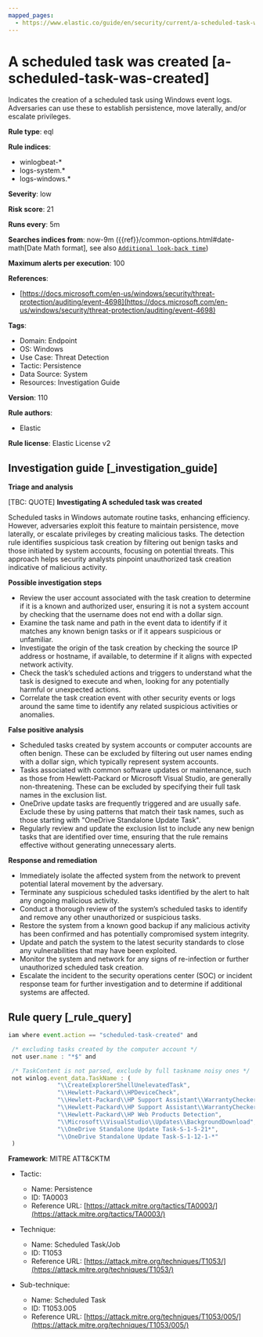 ```yaml
---
mapped_pages:
  - https://www.elastic.co/guide/en/security/current/a-scheduled-task-was-created.html
---
```


# A scheduled task was created [a-scheduled-task-was-created]

Indicates the creation of a scheduled task using Windows event logs. Adversaries can use these to establish persistence, move laterally, and/or escalate privileges.

**Rule type**: eql

**Rule indices**:

* winlogbeat-*
* logs-system.*
* logs-windows.*

**Severity**: low

**Risk score**: 21

**Runs every**: 5m

**Searches indices from**: now-9m ({{ref}}/common-options.html#date-math[Date Math format], see also [`Additional look-back time`](docs-content://solutions/security/detect-and-alert/create-detection-rule.md#rule-schedule))

**Maximum alerts per execution**: 100

**References**:

* [https://docs.microsoft.com/en-us/windows/security/threat-protection/auditing/event-4698](https://docs.microsoft.com/en-us/windows/security/threat-protection/auditing/event-4698)

**Tags**:

* Domain: Endpoint
* OS: Windows
* Use Case: Threat Detection
* Tactic: Persistence
* Data Source: System
* Resources: Investigation Guide

**Version**: 110

**Rule authors**:

* Elastic

**Rule license**: Elastic License v2

## Investigation guide [_investigation_guide]

**Triage and analysis**

[TBC: QUOTE]
**Investigating A scheduled task was created**

Scheduled tasks in Windows automate routine tasks, enhancing efficiency. However, adversaries exploit this feature to maintain persistence, move laterally, or escalate privileges by creating malicious tasks. The detection rule identifies suspicious task creation by filtering out benign tasks and those initiated by system accounts, focusing on potential threats. This approach helps security analysts pinpoint unauthorized task creation indicative of malicious activity.

**Possible investigation steps**

* Review the user account associated with the task creation to determine if it is a known and authorized user, ensuring it is not a system account by checking that the username does not end with a dollar sign.
* Examine the task name and path in the event data to identify if it matches any known benign tasks or if it appears suspicious or unfamiliar.
* Investigate the origin of the task creation by checking the source IP address or hostname, if available, to determine if it aligns with expected network activity.
* Check the task’s scheduled actions and triggers to understand what the task is designed to execute and when, looking for any potentially harmful or unexpected actions.
* Correlate the task creation event with other security events or logs around the same time to identify any related suspicious activities or anomalies.

**False positive analysis**

* Scheduled tasks created by system accounts or computer accounts are often benign. These can be excluded by filtering out user names ending with a dollar sign, which typically represent system accounts.
* Tasks associated with common software updates or maintenance, such as those from Hewlett-Packard or Microsoft Visual Studio, are generally non-threatening. These can be excluded by specifying their full task names in the exclusion list.
* OneDrive update tasks are frequently triggered and are usually safe. Exclude these by using patterns that match their task names, such as those starting with "OneDrive Standalone Update Task".
* Regularly review and update the exclusion list to include any new benign tasks that are identified over time, ensuring that the rule remains effective without generating unnecessary alerts.

**Response and remediation**

* Immediately isolate the affected system from the network to prevent potential lateral movement by the adversary.
* Terminate any suspicious scheduled tasks identified by the alert to halt any ongoing malicious activity.
* Conduct a thorough review of the system’s scheduled tasks to identify and remove any other unauthorized or suspicious tasks.
* Restore the system from a known good backup if any malicious activity has been confirmed and has potentially compromised system integrity.
* Update and patch the system to the latest security standards to close any vulnerabilities that may have been exploited.
* Monitor the system and network for any signs of re-infection or further unauthorized scheduled task creation.
* Escalate the incident to the security operations center (SOC) or incident response team for further investigation and to determine if additional systems are affected.


## Rule query [_rule_query]

```js
iam where event.action == "scheduled-task-created" and

 /* excluding tasks created by the computer account */
 not user.name : "*$" and

 /* TaskContent is not parsed, exclude by full taskname noisy ones */
 not winlog.event_data.TaskName : (
              "\\CreateExplorerShellUnelevatedTask",
              "\\Hewlett-Packard\\HPDeviceCheck",
              "\\Hewlett-Packard\\HP Support Assistant\\WarrantyChecker",
              "\\Hewlett-Packard\\HP Support Assistant\\WarrantyChecker_backup",
              "\\Hewlett-Packard\\HP Web Products Detection",
              "\\Microsoft\\VisualStudio\\Updates\\BackgroundDownload",
              "\\OneDrive Standalone Update Task-S-1-5-21*",
              "\\OneDrive Standalone Update Task-S-1-12-1-*"
 )
```

**Framework**: MITRE ATT&CKTM

* Tactic:

    * Name: Persistence
    * ID: TA0003
    * Reference URL: [https://attack.mitre.org/tactics/TA0003/](https://attack.mitre.org/tactics/TA0003/)

* Technique:

    * Name: Scheduled Task/Job
    * ID: T1053
    * Reference URL: [https://attack.mitre.org/techniques/T1053/](https://attack.mitre.org/techniques/T1053/)

* Sub-technique:

    * Name: Scheduled Task
    * ID: T1053.005
    * Reference URL: [https://attack.mitre.org/techniques/T1053/005/](https://attack.mitre.org/techniques/T1053/005/)



